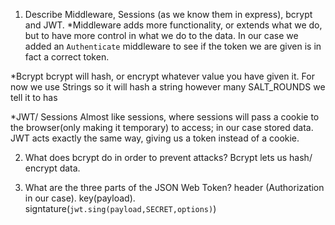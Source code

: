 <!-- Answers to the Short Answer Essay Questions go here -->

1.  Describe Middleware, Sessions (as we know them in express), bcrypt and JWT.
*Middleware adds more functionality, or extends what we do, but to have more control in what we do to the data. In our case we added an ```Authenticate``` middleware to see if the token we are given is in fact a correct token.

*Bcrypt
bcrypt will hash, or encrypt whatever value you have given it. For now we use Strings so it will hash a string however many SALT_ROUNDS we tell it to has

*JWT/ Sessions
Almost like sessions, where sessions will pass a cookie to the browser(only making it temporary) to access; in our case stored data. JWT acts exactly the same way, giving us a token instead of a cookie. 

2.  What does bcrypt do in order to prevent attacks?
Bcrypt lets us hash/ encrypt data.

3.  What are the three parts of the JSON Web Token?
header (Authorization in our case). key(payload). signtature(```jwt.sing(payload,SECRET,options)```)